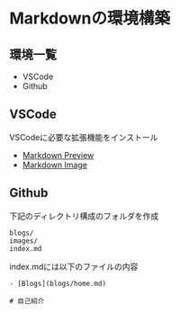 # Markdownの環境構築

## 環境一覧
- VSCode
- Github

## VSCode
VSCodeに必要な拡張機能をインストール
- [Markdown Preview]([shd101wyy.markdown-preview-enhanced](https://marketplace.visualstudio.com/items?itemName=shd101wyy.markdown-preview-enhanced))
- [Markdown Image](https://marketplace.visualstudio.com/items?itemName=hancel.markdown-image)

## Github
下記のディレクトリ構成のフォルダを作成
```
blogs/
images/
index.md
```

index.mdには以下のファイルの内容
```
- [Blogs](blogs/home.md)

# 自己紹介

```

